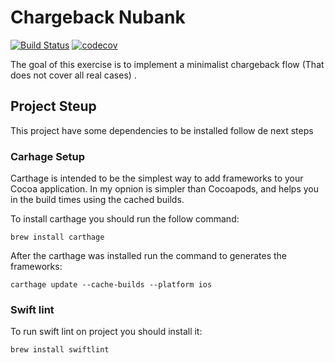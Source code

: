 # Chargeback Nubank

[![Build Status](https://www.bitrise.io/app/cd342703b82274ad/status.svg?token=mzGBmxzxGbB4C-iDkEkR4g&branch=develop)](https://www.bitrise.io/app/cd342703b82274ad)
[![codecov](https://codecov.io/gh/mendesbarreto/chargeback-nubank/branch/develop/graph/badge.svg?token=ANmHedLdlw)](https://codecov.io/gh/mendesbarreto/chargeback-nubank)


The goal of this exercise is to implement a minimalist chargeback flow (That does not cover all real cases) .

## Project Steup

This project have some dependencies to be installed follow de next steps  

### Carhage Setup

Carthage is intended to be the simplest way to add frameworks to your Cocoa application. 
In my opnion is simpler than Cocoapods, and helps you in the build times using the cached builds.

To install carthage you should run the follow command: 

```shell
brew install carthage
```

After the carthage was installed run the command to generates the frameworks: 

```shell
carthage update --cache-builds --platform ios
```

### Swift lint


To run swift lint on project you should install it:

```shell
brew install swiftlint
```
